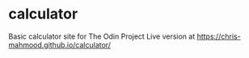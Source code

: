 # calculator
Basic calculator site for The Odin Project
Live version at https://chris-mahmood.github.io/calculator/

